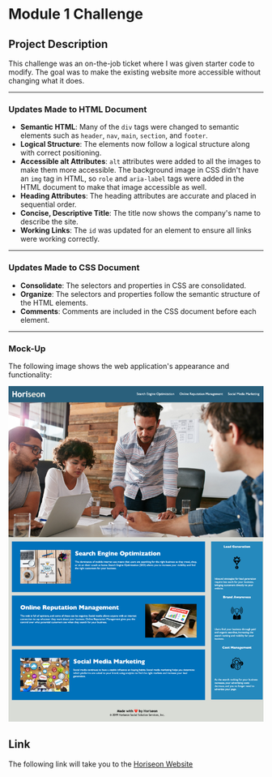 # Module 1 Challenge

## Project Description

This challenge was an on-the-job ticket where I was given starter code to modify. The goal was to make the existing website more accessible without changing what it does. 

---

### Updates Made to HTML Document

* **Semantic HTML**: Many of the `div` tags were changed to semantic elements such as `header`, `nav`, `main`, `section`, and `footer`.
* **Logical Structure**: The elements now follow a logical structure along with correct positioning.
* **Accessible alt Attributes**: `alt` attributes were added to all the images to make them more accessible. The background image in CSS didn't have an `img` tag in HTML, so `role` and `aria-label` tags were added in the HTML document to make that image accessible as well.
* **Heading Attributes**: The heading attributes are accurate and placed in sequential order.
* **Concise, Descriptive Title**: The title now shows the company's name to describe the site. 
* **Working Links**: The `id` was updated for an element to ensure all links were working correctly.

---

### Updates Made to CSS Document

* **Consolidate**: The selectors and properties in CSS are consolidated.
* **Organize**: The selectors and properties follow the semantic structure of the HTML elements.
* **Comments**: Comments are included in the CSS document before each element.

---

### Mock-Up

The following image shows the web application's appearance and functionality:

![The Horiseon webpage includes a navigation bar, a header image, and cards with text, images at the bottom of the page, and a footer.](./Develop/assets/images/michelle-screenshot.png)


## Link

The following link will take you to the [Horiseon Website](https://mich-hales.github.io/module-1-challenge/Develop/index.html)



